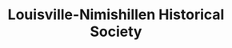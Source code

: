 ---
layout: repo
title: "Louisville-Nimishillen Historical Society"
id: 566
permalink: repos/566/
---